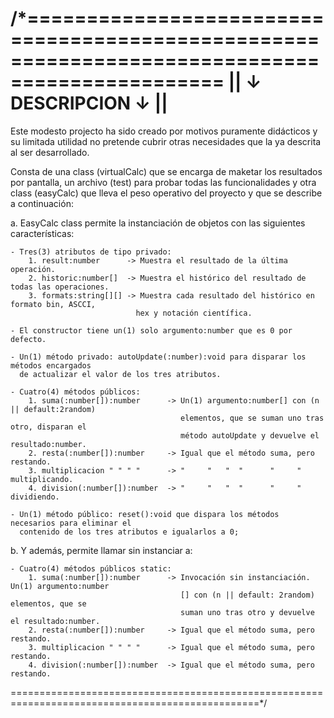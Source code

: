 /*===============================================================================================
||                                    ↓ DESCRIPCION ↓                                          ||
=================================================================================================
 Este modesto projecto ha sido creado por motivos puramente didácticos y su limitada utilidad no
 pretende cubrir otras necesidades que la ya descrita al ser desarrollado.

 Consta de una class (virtualCalc) que se encarga de maketar los resultados por pantalla, un
 archivo (test) para probar todas las funcionalidades y otra class (easyCalc) que lleva el peso
 operativo del proyecto y que se describe a continuación:
   
 a. EasyCalc class permite la instanciación de objetos con las siguientes características:
   
    - Tres(3) atributos de tipo privado:
        1. result:number      -> Muestra el resultado de la última operación.
        2. historic:number[]  -> Muestra el histórico del resultado de todas las operaciones.
        3. formats:string[][] -> Muestra cada resultado del histórico en formato bin, ASCCI,
                                hex y notación científica.

    - El constructor tiene un(1) solo argumento:number que es 0 por defecto.

    - Un(1) método privado: autoUpdate(:number):void para disparar los métodos encargados
      de actualizar el valor de los tres atributos.

    - Cuatro(4) métodos públicos:
        1. suma(:number[]):number      -> Un(1) argumento:number[] con (n || default:2random)
                                          elementos, que se suman uno tras otro, disparan el
                                          método autoUpdate y devuelve el resultado:number.
        2. resta(:number[]):number     -> Igual que el método suma, pero restando.
        3. multiplicacion " " " "      -> "     "   "  "      "     "    multiplicando.
        4. division(:number[]):number  -> "     "   "  "      "     "    dividiendo.
                                            
    - Un(1) método público: reset():void que dispara los métodos necesarios para eliminar el
      contenido de los tres atributos e igualarlos a 0;

 b. Y además, permite llamar sin instanciar a:
                                            
    - Cuatro(4) métodos públicos static:
        1. suma(:number[]):number      -> Invocación sin instanciación. Un(1) argumento:number
                                          [] con (n || default: 2random) elementos, que se
                                          suman uno tras otro y devuelve el resultado:number.
        2. resta(:number[]):number     -> Igual que el método suma, pero restando.
        3. multiplicacion " " " "      -> Igual que el método suma, pero restando.
        4. division(:number[]):number  -> Igual que el método suma, pero restando.

=================================================================================================*/